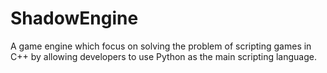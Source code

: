 # ShadowEngine
A game engine which focus on solving the problem of scripting games in C++ by allowing developers to use Python as the main scripting language.
